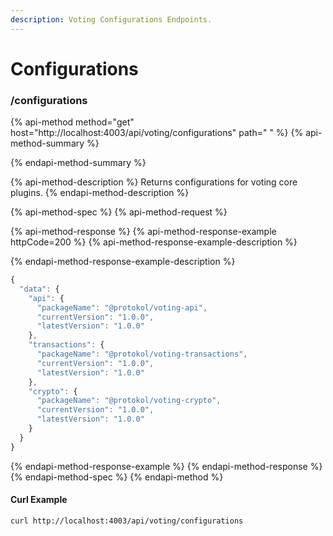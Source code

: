 ```yaml
---
description: Voting Configurations Endpoints.
---
```


# Configurations

### /configurations

{% api-method method="get" host="http://localhost:4003/api/voting/configurations" path=" " %}
{% api-method-summary %}

{% endapi-method-summary %}

{% api-method-description %}
Returns configurations for voting core plugins.
{% endapi-method-description %}

{% api-method-spec %}
{% api-method-request %}

{% api-method-response %}
{% api-method-response-example httpCode=200 %}
{% api-method-response-example-description %}

{% endapi-method-response-example-description %}

```javascript
{
  "data": {
    "api": {
      "packageName": "@protokol/voting-api",
      "currentVersion": "1.0.0",
      "latestVersion": "1.0.0"
    },
    "transactions": {
      "packageName": "@protokol/voting-transactions",
      "currentVersion": "1.0.0",
      "latestVersion": "1.0.0"
    },
    "crypto": {
      "packageName": "@protokol/voting-crypto",
      "currentVersion": "1.0.0",
      "latestVersion": "1.0.0"
    }
  }
}
```
{% endapi-method-response-example %}
{% endapi-method-response %}
{% endapi-method-spec %}
{% endapi-method %}

#### Curl Example

```text
curl http://localhost:4003/api/voting/configurations
```

